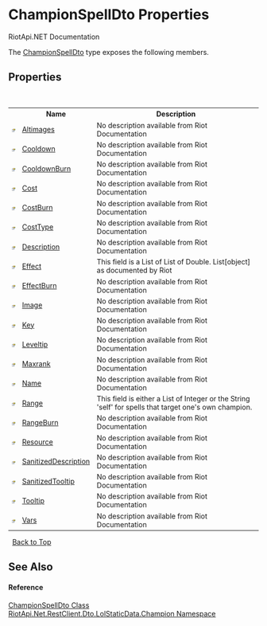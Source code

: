 # ChampionSpellDto Properties
RiotApi.NET Documentation 

The <a href="3261ba7c-4ed1-a729-b091-e94641370892">ChampionSpellDto</a> type exposes the following members.


## Properties
&nbsp;<table><tr><th></th><th>Name</th><th>Description</th></tr><tr><td>![Public property](media/pubproperty.gif "Public property")</td><td><a href="0e0468f0-31ad-8721-325f-2d5abbbc2cf1">Altimages</a></td><td>
No description available from Riot Documentation</td></tr><tr><td>![Public property](media/pubproperty.gif "Public property")</td><td><a href="cd425a36-6eb0-6839-9aa2-e79a4d2717bd">Cooldown</a></td><td>
No description available from Riot Documentation</td></tr><tr><td>![Public property](media/pubproperty.gif "Public property")</td><td><a href="55c16c2b-72c7-8709-1c00-f39033ed755c">CooldownBurn</a></td><td>
No description available from Riot Documentation</td></tr><tr><td>![Public property](media/pubproperty.gif "Public property")</td><td><a href="65a1233e-bb8f-9652-6820-f6956c8f3f61">Cost</a></td><td>
No description available from Riot Documentation</td></tr><tr><td>![Public property](media/pubproperty.gif "Public property")</td><td><a href="17693d23-597c-98c5-fb60-afd0933af047">CostBurn</a></td><td>
No description available from Riot Documentation</td></tr><tr><td>![Public property](media/pubproperty.gif "Public property")</td><td><a href="62647f42-8eac-6be1-884a-f3eaf9410084">CostType</a></td><td>
No description available from Riot Documentation</td></tr><tr><td>![Public property](media/pubproperty.gif "Public property")</td><td><a href="c59c2ebd-9328-cb56-8a18-05fd78f55504">Description</a></td><td>
No description available from Riot Documentation</td></tr><tr><td>![Public property](media/pubproperty.gif "Public property")</td><td><a href="f8076a44-e220-2eda-9084-db8b33c0ed20">Effect</a></td><td>
This field is a List of List of Double. List[object] as documented by Riot</td></tr><tr><td>![Public property](media/pubproperty.gif "Public property")</td><td><a href="a6f64895-db9c-1e41-9dd6-9e5745c58b96">EffectBurn</a></td><td>
No description available from Riot Documentation</td></tr><tr><td>![Public property](media/pubproperty.gif "Public property")</td><td><a href="44ef5378-8592-c739-bed1-1956e7823a5e">Image</a></td><td>
No description available from Riot Documentation</td></tr><tr><td>![Public property](media/pubproperty.gif "Public property")</td><td><a href="2786fbdd-edaa-2068-ce22-f041e6c5de77">Key</a></td><td>
No description available from Riot Documentation</td></tr><tr><td>![Public property](media/pubproperty.gif "Public property")</td><td><a href="41561cab-15a9-1d27-293c-7818d0397779">Leveltip</a></td><td>
No description available from Riot Documentation</td></tr><tr><td>![Public property](media/pubproperty.gif "Public property")</td><td><a href="31033a63-6f51-55e5-4283-0a862425573d">Maxrank</a></td><td>
No description available from Riot Documentation</td></tr><tr><td>![Public property](media/pubproperty.gif "Public property")</td><td><a href="aee5d393-5465-2291-0109-991bcf8477ff">Name</a></td><td>
No description available from Riot Documentation</td></tr><tr><td>![Public property](media/pubproperty.gif "Public property")</td><td><a href="45147384-c67a-8fdf-706e-03af73b94ede">Range</a></td><td>
This field is either a List of Integer or the String 'self' for spells that target one's own champion.</td></tr><tr><td>![Public property](media/pubproperty.gif "Public property")</td><td><a href="29f7926c-0aa9-3cca-1243-d2171aa49911">RangeBurn</a></td><td>
No description available from Riot Documentation</td></tr><tr><td>![Public property](media/pubproperty.gif "Public property")</td><td><a href="842b0a8a-7547-6a94-b18b-e11bd6f9ee6e">Resource</a></td><td>
No description available from Riot Documentation</td></tr><tr><td>![Public property](media/pubproperty.gif "Public property")</td><td><a href="f13f86b4-0ff2-b2b9-8691-3f9995247a39">SanitizedDescription</a></td><td>
No description available from Riot Documentation</td></tr><tr><td>![Public property](media/pubproperty.gif "Public property")</td><td><a href="c50b4af7-fd59-f1bd-9c40-313134565b17">SanitizedTooltip</a></td><td>
No description available from Riot Documentation</td></tr><tr><td>![Public property](media/pubproperty.gif "Public property")</td><td><a href="f2a2b1a3-a725-d2f8-7283-882bae44955c">Tooltip</a></td><td>
No description available from Riot Documentation</td></tr><tr><td>![Public property](media/pubproperty.gif "Public property")</td><td><a href="a04df8be-560f-5c5d-2004-b6cb1c7468b1">Vars</a></td><td>
No description available from Riot Documentation</td></tr></table>&nbsp;
<a href="#championspelldto-properties">Back to Top</a>

## See Also


#### Reference
<a href="3261ba7c-4ed1-a729-b091-e94641370892">ChampionSpellDto Class</a><br /><a href="3124c537-7898-7be7-0beb-c234e417bc16">RiotApi.Net.RestClient.Dto.LolStaticData.Champion Namespace</a><br />